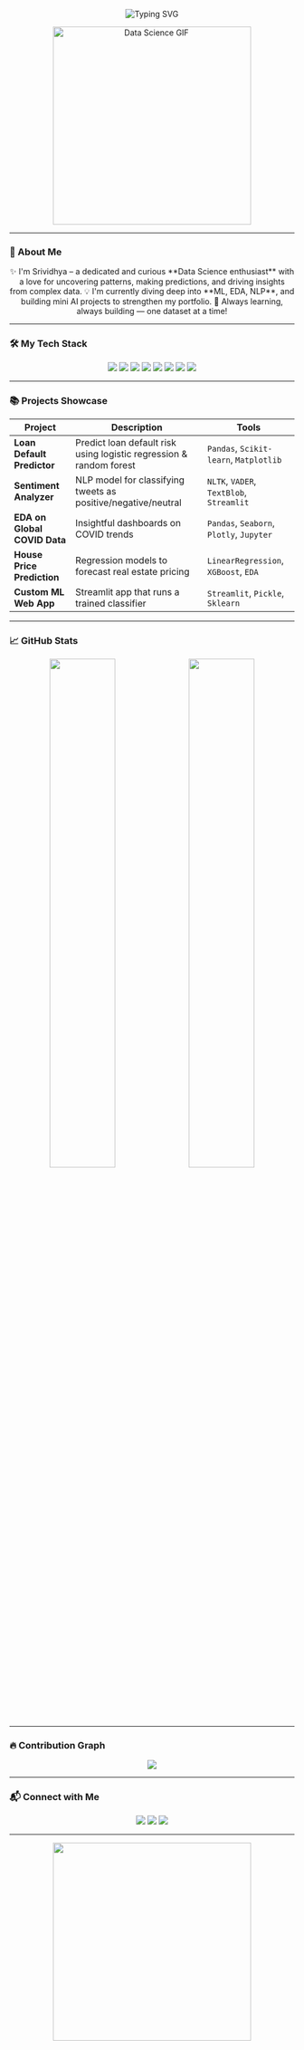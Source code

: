 <!-- README.md -->

<p align="center">
  <img src="https://readme-typing-svg.demolab.com?font=Fira+Code&weight=500&size=24&pause=1000&color=00FFAA&center=true&vCenter=true&width=600&lines=Hi+I'm+Srividhya+%F0%9F%91%A9%E2%80%8D%F0%9F%92%BB;Aspiring+Data+Scientist+%7C+ML+%7C+AI+%F0%9F%A4%96;Learning+Python%2C+EDA%2C+Modeling+%26+Deployment" alt="Typing SVG" />
</p>

<p align="center">
  <img src="https://media.giphy.com/media/26xBsDFnug1uXWkiY/giphy.gif" width="350px" alt="Data Science GIF">
</p>

---

### 🧠 About Me
<p align="center">
✨ I'm Srividhya – a dedicated and curious **Data Science enthusiast** with a love for uncovering patterns, making predictions, and driving insights from complex data.  
💡 I'm currently diving deep into **ML, EDA, NLP**, and building mini AI projects to strengthen my portfolio.  
🌱 Always learning, always building — one dataset at a time!
</p>

---

### 🛠️ My Tech Stack

<p align="center">
  <img src="https://img.shields.io/badge/Python-3670A0?style=for-the-badge&logo=python&logoColor=white"/>
  <img src="https://img.shields.io/badge/Pandas-150458?style=for-the-badge&logo=pandas&logoColor=white"/>
  <img src="https://img.shields.io/badge/Numpy-013243?style=for-the-badge&logo=numpy&logoColor=white"/>
  <img src="https://img.shields.io/badge/Matplotlib-11557C?style=for-the-badge&logo=matplotlib&logoColor=white"/>
  <img src="https://img.shields.io/badge/Scikit--Learn-F7931E?style=for-the-badge&logo=scikit-learn&logoColor=white"/>
  <img src="https://img.shields.io/badge/Seaborn-5A8BB1?style=for-the-badge&logo=seaborn&logoColor=white"/>
  <img src="https://img.shields.io/badge/Jupyter-F37626?style=for-the-badge&logo=jupyter&logoColor=white"/>
  <img src="https://img.shields.io/badge/Colab-F9AB00?style=for-the-badge&logo=googlecolab&logoColor=white"/>
</p>

---

### 📚 Projects Showcase

<p align="center">

| Project | Description | Tools |
|--------|-------------|-------|
| **Loan Default Predictor** | Predict loan default risk using logistic regression & random forest | `Pandas`, `Scikit-learn`, `Matplotlib` |
| **Sentiment Analyzer** | NLP model for classifying tweets as positive/negative/neutral | `NLTK`, `VADER`, `TextBlob`, `Streamlit` |
| **EDA on Global COVID Data** | Insightful dashboards on COVID trends | `Pandas`, `Seaborn`, `Plotly`, `Jupyter` |
| **House Price Prediction** | Regression models to forecast real estate pricing | `LinearRegression`, `XGBoost`, `EDA` |
| **Custom ML Web App** | Streamlit app that runs a trained classifier | `Streamlit`, `Pickle`, `Sklearn` |

</p>

---

### 📈 GitHub Stats

<p align="center">
  <img src="https://github-readme-stats.vercel.app/api?username=SrividhyaSM01&show_icons=true&theme=tokyonight" width="48%"/>
  <img src="https://github-readme-stats.vercel.app/api/top-langs/?username=SrividhyaSM01&layout=compact&theme=tokyonight" width="48%"/>
</p>

---

### 🔥 Contribution Graph

<p align="center">
  <img src="https://github-readme-activity-graph.cyclic.app/graph?username=SrividhyaSM01&theme=react-dark&area=true"/>
</p>

---

### 📬 Connect with Me

<p align="center">
  <a href="mailto:srividhya.email@example.com"><img src="https://img.shields.io/badge/email-D14836?style=for-the-badge&logo=gmail&logoColor=white" /></a>
  <a href="https://linkedin.com/in/your-profile"><img src="https://img.shields.io/badge/linkedin-0A66C2?style=for-the-badge&logo=linkedin&logoColor=white" /></a>
  <a href="https://github.com/SrividhyaSM01"><img src="https://img.shields.io/badge/github-171515?style=for-the-badge&logo=github&logoColor=white" /></a>
</p>

---

<p align="center">
  <img src="https://media.giphy.com/media/Y4ak9Ki2GZCbJxAnJD/giphy.gif" width="350px" />
</p>
